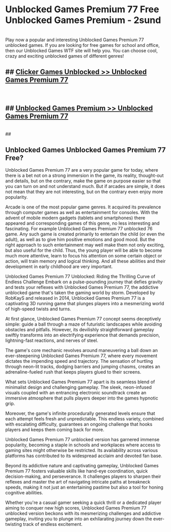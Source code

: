 # Unblocked Games Premium 77  Free Unblocked Games Premium - 2sund <br>
<br>
Play now a popular and interesting Unblocked Games Premium 77 unblocked games. If you are looking for free games for school and office, then our Unblocked Games WTF site will help you. You can choose cool, crazy and exciting unblocked games of different genres!


## ##  [Clicker Games Unblocked >> Unblocked Games Premium 77](http://freeplayer.one?title=Unblocked_Games_Premium_77&ref=UG)
  <br>

##  ## [Unblocked Games Premium >> Unblocked Games Premium 77](http://freeplayer.one?title=Unblocked_Games_Premium_77&ref=UG)
  <br>
  ##



## Unblocked Games Unblocked Games Premium 77 Free?

Unblocked Games Premium 77 are a very popular game for today, where there is a bet not on a strong immersion in the game, its reality, thought-out and details, but on the contrary, make the game on purpose easier so that you can turn on and not understand much. But if arcades are simple, it does not mean that they are not interesting, but on the contrary even enjoy more popularity.

Arcade is one of the most popular game genres. It acquired its prevalence through computer games as well as entertainment for consoles. With the advent of mobile modern gadgets (tablets and smartphones) there appeared and corresponding games of this genre, no less interesting and fascinating. For example Unblocked Games Premium 77 unblocked 76 game. Any such game is created primarily to entertain the child (or even the adult), as well as to give him positive emotions and good mood. But the right approach to such entertainment may well make them not only exciting, but also useful for the child. Thus, the young player will be able to become much more attentive, learn to focus his attention on some certain object or action, will train memory and logical thinking. And all these abilities and their development in early childhood are very important.

Unblocked Games Premium 77 Unblocked: Riding the Thrilling Curve of Endless Challenge
Embark on a pulse-pounding journey that defies gravity and tests your reflexes with Unblocked Games Premium 77, the addictive unblocked game that's taken the gaming world by storm. Developed by RobKayS and released in 2014, Unblocked Games Premium 77 is a captivating 3D running game that plunges players into a mesmerizing world of high-speed twists and turns.

At first glance, Unblocked Games Premium 77 concept seems deceptively simple: guide a ball through a maze of futuristic landscapes while avoiding obstacles and pitfalls. However, its devilishly straightforward gameplay swiftly transforms into an electrifying experience that demands precision, lightning-fast reactions, and nerves of steel.

The game's core mechanic revolves around maneuvering a ball down an ever-steepening Unblocked Games Premium 77, where every movement dictates the impending speed and trajectory. The sensation of hurtling through neon-lit tracks, dodging barriers and jumping chasms, creates an adrenaline-fueled rush that keeps players glued to their screens.

What sets Unblocked Games Premium 77 apart is its seamless blend of minimalist design and challenging gameplay. The sleek, neon-infused visuals coupled with an entrancing electronic soundtrack create an immersive atmosphere that pulls players deeper into the games hypnotic grip.

Moreover, the game's infinite procedurally generated levels ensure that each attempt feels fresh and unpredictable. This endless variety, combined with escalating difficulty, guarantees an ongoing challenge that hooks players and keeps them coming back for more.

Unblocked Games Premium 77 unblocked version has garnered immense popularity, becoming a staple in schools and workplaces where access to gaming sites might otherwise be restricted. Its availability across various platforms has contributed to its widespread acclaim and devoted fan base.

Beyond its addictive nature and captivating gameplay, Unblocked Games Premium 77 fosters valuable skills like hand-eye coordination, quick decision-making, and perseverance. It challenges players to sharpen their reflexes and master the art of navigating intricate paths at breakneck speeds, making it not just an entertaining pastime but also a tool for honing cognitive abilities.

Whether you're a casual gamer seeking a quick thrill or a dedicated player aiming to conquer new high scores, Unblocked Games Premium 77 unblocked version beckons with its mesmerizing challenges and addictive gameplay, inviting you to plunge into an exhilarating journey down the ever-twisting track of endless excitement.